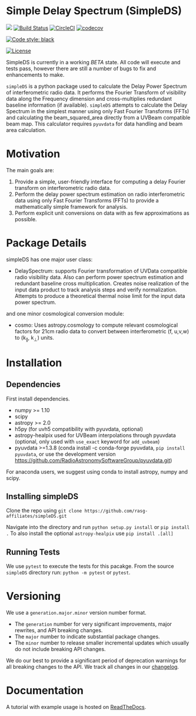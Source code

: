 # Simple Delay Spectrum (SimpleDS)

![](https://github.com/rasg-affiliates/simpleDS/workflows/Run%20Tests/badge.svg?branch=master)
[![Build Status](https://travis-ci.com/rasg-affiliates/simpleDS.svg?branch=master)](https://travis-ci.com/rasg-affiliates/simpleDS)
[![CircleCI](https://circleci.com/gh/rasg-affiliates/simpleDS.svg?style=svg)](https://circleci.com/gh/rasg-affiliates/simpleDS)
[![codecov](https://codecov.io/gh/rasg-affiliates/simpleDS/branch/master/graph/badge.svg)](https://codecov.io/gh/rasg-affiliates/simpleDS)

[![Code style: black](https://img.shields.io/badge/code%20style-black-000000.svg)](https://github.com/psf/black)

[![License](https://img.shields.io/badge/License-BSD%203--Clause-blue.svg)](https://opensource.org/licenses/BSD-3-Clause)



SimpleDS is currently in a working *BETA* state.  All code will execute and tests pass, however there are still a number of bugs to fix and enhancements to make.


`simpleDS` is a python package used to calculate the Delay Power Spectrum
of interferometric radio data. It performs the Fourier Transform of
visibility data along the Frequency dimension
and cross-multiplies redundant baseline information (if available).
`simpleDS` attempts to calculate the Delay Spectrum in the simplest manner
using only Fast Fourier Transforms (FFTs) and calculating the beam_squared_area
directly from a UVBeam compatible beam map.
This calculator requires `pyuvdata` for data handling and beam area calculation.

# Motivation
The main goals are:

1. Provide a simple, user-friendly interface for computing a delay Fourier transform on interferometric radio data.
2. Perform the delay power spectrum estimation on radio interferometric data using only Fast Fourier Transforms (FFTs) to provide a mathematically simple framework for analysis.
3. Perform explicit unit conversions on data with as few approximations as possible.

# Package Details
simpleDS has one major user class:

* DelaySpectrum: supports Fourier transformation of UVData compatible radio visibility data. Also can perform power spectrum estimation and redundant baseline cross multiplication. Creates noise realization of the input data product to track analysis steps and verify normalization. Attempts to produce a theoretical thermal noise limit for the input data power spectrum.

and one minor cosmological conversion module:

* cosmo: Uses astropy.cosmology to compute relevant cosmological factors for 21cm radio data to convert between interferometric (f, u,v,w) to (k<sub>&parallel;</sub>, k<sub>&perp;</sub>) units.

# Installation

## Dependencies
First install dependencies.

* numpy >= 1.10
* scipy
* astropy >= 2.0
* h5py (for uvh5 compatibility with pyuvdata, optional)
* astropy-healpix used for UVBeam interpolations through pyuvdata (optional, only used with `use_exact` keyword for `add_uvbeam`)
* pyuvdata >=1.3.8 (conda install -c conda-forge pyuvdata, `pip install pyuvdata`, or use the development version  https://github.com/RadioAstronomySoftwareGroup/pyuvdata.git)

For anaconda users, we suggest using conda to install astropy, numpy and scipy.

## Installing simpleDS
Clone the repo using
`git clone https://github.com/rasg-affiliates/simpleDS.git`

Navigate into the directory and run `python setup.py install` or `pip install .`
To also install the optional `astropy-healpix` use `pip install .[all]`

## Running Tests
We use `pytest` to execute the tests for this pacakge.
From the source `simpleDS` directory run: `python -m pytest` or `pytest`.


# Versioning
We use a `generation.major.minor` version number format.

- The `generation` number for very significant improvements, major rewrites, and API breaking changes.
- The `major` number to indicate substantial package changes.
- The `minor` number to release smaller incremental updates which usually do not include breaking API changes.

We do our best to provide a significant period of deprecation warnings for all breaking changes to the API. We track all changes in our [changelog](https://github.com/rasg-affiliates/simpleDS/blob/master/CHANGELOG.md).

# Documentation
A tutorial with example usage is hosted on [ReadTheDocs](https://simpleds.readthedocs.io).
